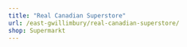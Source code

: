 ```yaml
---
title: "Real Canadian Superstore"
url: /east-gwillimbury/real-canadian-superstore/
shop: Supermarkt
---
```

